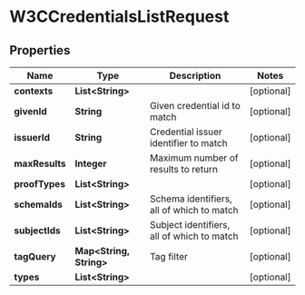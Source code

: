 

# W3CCredentialsListRequest


## Properties

Name | Type | Description | Notes
------------ | ------------- | ------------- | -------------
**contexts** | **List&lt;String&gt;** |  |  [optional]
**givenId** | **String** | Given credential id to match |  [optional]
**issuerId** | **String** | Credential issuer identifier to match |  [optional]
**maxResults** | **Integer** | Maximum number of results to return |  [optional]
**proofTypes** | **List&lt;String&gt;** |  |  [optional]
**schemaIds** | **List&lt;String&gt;** | Schema identifiers, all of which to match |  [optional]
**subjectIds** | **List&lt;String&gt;** | Subject identifiers, all of which to match |  [optional]
**tagQuery** | **Map&lt;String, String&gt;** | Tag filter |  [optional]
**types** | **List&lt;String&gt;** |  |  [optional]




